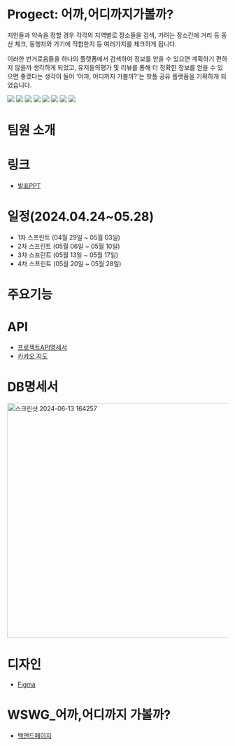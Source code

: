 
<h1> Progect: 어까,어디까지가볼까? </h1>


지인들과 약속을 정할 경우 
각각의 지역별로 장소들을 검색, 가려는 장소간에 거리 등 동선 체크, 동행자와 가기에 적합한지 등 여러가지를 체크하게 됩니다.

이러한 번거로움들을 하나의 플랫폼에서 검색하여 정보를 얻을 수 있으면 계획하기 편하지 않을까 생각하게 되었고,
유저들의평가 및 리뷰를 통해 더 정확한 정보를 얻을 수 있으면 좋겠다는 생각이 들어 
'어까, 어디까지 가볼까?'는 핫플 공유 플랫폼을 기획하게 되었습니다.

<div style=flex>
  
<img src="https://img.shields.io/badge/React-3178C6?style=flat-square&logo=React&logoColor=white"/>
<img src="https://img.shields.io/badge/Redux-3178C6?style=flat-square&logo=Redux&logoColor=white"/>
<img src="https://img.shields.io/badge/AXIOS-3178C6?style=flat-square&logo=AXIOS&logoColor=white"/>
<img src="https://img.shields.io/badge/uuid-3178C6?style=flat-square&logo=uuid&logoColor=white"/>
<img src="https://img.shields.io/badge/node-3178C6?style=flat-square&logo=node&logoColor=white"/>
<img src="https://img.shields.io/badge/nodemon-3178C6?style=flat-square&logo=nodemon&logoColor=white"/>
<img src="https://img.shields.io/badge/mongodb-3178C6?style=flat-square&logo=mongodb&logoColor=white"/>
<img src="https://img.shields.io/badge/github-3178C6?style=flat-square&logo=github&logoColor=white"/>

</div>


<h1>팀원 소개</h1>



<h1>링크</h1>

* [발표PPT](wswg.pdf)


  
<h1>일정(2024.04.24~05.28)</h1>


* 1차 스프린트 (04월 29일 ~ 05월 03일)
* 2차 스프린트 (05월 06일 ~ 05월 10일)
* 3차 스프린트 (05월 13일 ~ 05월 17일)
* 4차 스프린트 (05월 20일 ~ 05월 28일)

<h1>주요기능</h1>


<h1>API</h1>

* [프로젝트API명세서](https://www.notion.so/926ce832ae7f4e738741eb5e8cffafda)
* [카카오 지도](https://apis.map.kakao.com)

<h1>DB명세서</h1>
<img width="536" alt="스크린샷 2024-06-13 164257" src="https://github.com/HATAEMIN1/WSWG_FRONTEND/assets/161683301/a6a946ab-cc56-4976-b01d-76fd731c58f3">


<h1>디자인</h1>

* [Figma]()

<h1>WSWG_어까,어디까지 가볼까?</h1>


 * [백엔드페이지](https://github.com/HATAEMIN1/WSWG_BACKEND)







